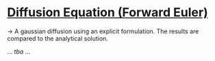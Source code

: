 # [Diffusion Equation (Forward Euler)](https://github.com/GeoSci-FFM/GeoModBox.jl/blob/main/examples/DiffusionEquation/2D/ForwardEuler.jl)

-> A gaussian diffusion using an explicit formulation. The results are compared to the analytical solution. 

... *tba* ...